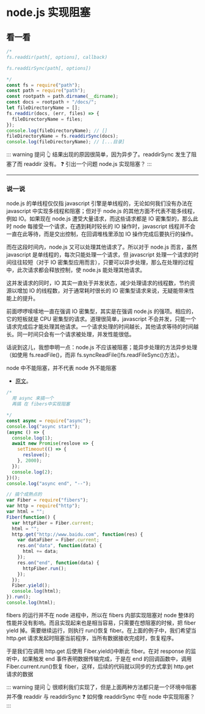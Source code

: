 # node.js 实现阻塞

## 看一看

```js
/*
fs.readdir(path[, options], callback)

fs.readdirSync(path[, options])

*/
const fs = require("path");
const path = require("path");
const rootpath = path.dirname(__dirname);
const docs = rootpath + "/docs/";
let fileDirectoryName = [];
fs.readdir(docs, (err, files) => {
  fileDirectoryName = files;
});
console.log(fileDirectoryName); // []
fileDirectoryName = fs.readdirSync(docs);
console.log(fileDirectoryName); // [...目录]
```

::: warning 提问
👆 结果出现的原因很简单，因为异步了。readdirSync 发生了阻塞了而 readdir 没有。
❓ 引出一个问题 node.js 实现阻塞？
:::

---

### 说一说

node.js 的单线程仅仅指 javascript 引擎是单线程的，无论如何我们没有办法在 javascript 中实现多线程和阻塞；但对于 node.js 的其他方面不代表不能多线程，例如 IO。如果现在 node.js 遭受大量请求，而这些请求都是 IO 密集型的，那么此时 node 每接受一个请求，在遇到耗时较长的 IO 操作时，javascript 线程并不会一直在此等待，而是交出控制，在回调堆栈里添加 IO 操作完成后要执行的操作。

而在这段时间内，node.js 又可以处理其他请求了。所以对于 node.js 而言，虽然 javascript 是单线程的，每次只能处理一个请求，但 javascript 处理一个请求的时间往往较短（对于 IO 密集型应用而言），只要可以异步处理，那么在处理的过程中，此次请求都会释放控制，使 node.js 能处理其他请求。

这并发请求的同时，IO 其实一直处于并发状态，减少处理请求的线程数，节约资源以增加 IO 的线程数，对于通常耗时很长的 IO 密集型请求来说，无疑能带来性能上的提升。

前面啰啰嗦嗦地一直在强调 IO 密集型，其实是在强调 node.js 的强项。相应的，它的短板就是 CPU 密集型的请求。道理很简单，javascript 不会并发，只能一个请求完成后才能处理其他请求。一个请求处理的时间越长，其他请求等待的时间越长。同一时间只会有一个请求被处理，并发性能很低。

话说到这儿，我想申明一点：node.js 不应该被阻塞；能异步处理的方法异步处理（如使用 fs.readFile()，而非 fs.syncReadFile()fs.readFileSync()方法）。

node 中不能阻塞，并不代表 node 外不能阻塞

- [原文](http://www.nodeclass.com/articles/310731)。

```js
/*
  用 async 来搞一个
  再搞 在 fibers中实现阻塞

*/
const async = require("async");
console.log("async start");
(async () => {
  console.log(1);
  await new Promise(reslove => {
    setTimeout(() => {
      reslove();
    }, 2000);
  });
  console.log(2);
})();
console.log("async end", "--");

// 搞个成熟点的
var Fiber = require("fibers");
var http = require("http");
var html = "";
Fiber(function() {
  var httpFiber = Fiber.current;
  html = "";
  http.get("http://www.baidu.com", function(res) {
    var dataFiber = Fiber.current;
    res.on("data", function(data) {
      html += data;
    });
    res.on("end", function(data) {
      httpFiber.run();
    });
  });
  Fiber.yield();
  console.log(html);
}).run();
console.log(html);
```

fibers 的运行并不在 node 进程中，所以在 fibers 内部实现阻塞对 node 整体的性能并没有影响。而且实现起来也是相当容易，只需要在想阻塞的时候，把 fiber yield 掉。需要继续运行，则执行 run()恢复 fiber。在上面的例子中，我们希望当 http.get 请求发起时阻塞当前程序，当所有数据接收完成时，恢复程序。

于是我们在调用 http.get 后使用 Fiber.yield()中断此 fiber。在对 response 的监听中，如果触发 end 事件表明数据传输完成，于是在 end 的回调函数中，调用 Fiber.current.run()恢复 fiber，这样，后续的代码就以同步的方式拿到 http.get 请求的数据

::: warning 提问
👆 很顺利我们实现了，但是上面两种方法都只是一个环境中阻塞并不像 readdir 与 readdirSync
❓ 如何像 readdirSync 中在 node 中实现阻塞？
:::
